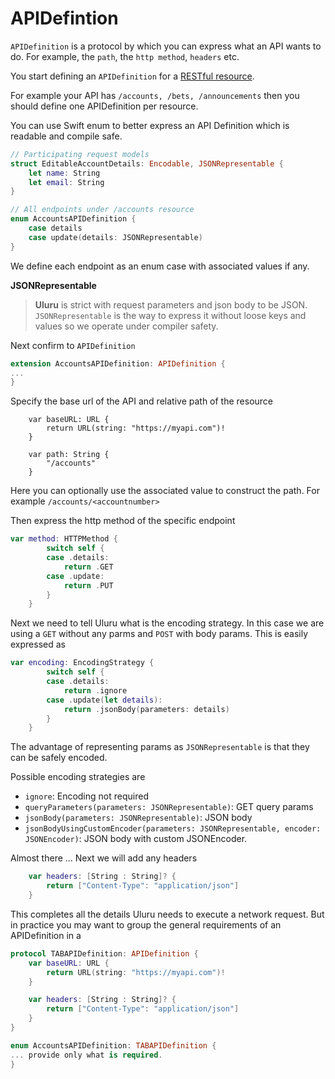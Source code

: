 # APIDefintion

`APIDefinition` is a protocol by which you can express what an API wants to do. For example, the `path`, the `http method`, `headers` etc.

You start defining an `APIDefinition` for a [RESTful resource](https://www.thoughtworks.com/insights/blog/rest-api-design-resource-modeling).

For example your API has `/accounts, /bets, /announcements` then you should define one APIDefinition per resource. 

You can use Swift enum to better express an API Definition which is readable and compile safe.

```swift
// Participating request models
struct EditableAccountDetails: Encodable, JSONRepresentable {
    let name: String
    let email: String
}

// All endpoints under /accounts resource
enum AccountsAPIDefinition {
    case details
    case update(details: JSONRepresentable)
}
```

We define each endpoint as an enum case with associated values if any.

**JSONRepresentable**
> **Uluru** is strict with request parameters and json body to be JSON. `JSONRepresentable` is the way to express it without loose keys and values so we operate under compiler safety.

Next confirm to `APIDefinition` 

```swift
extension AccountsAPIDefinition: APIDefinition {
...
}    
```


Specify the base url of the API and relative path of the resource  

```
    var baseURL: URL {
        return URL(string: "https://myapi.com")!
    }
    
    var path: String {
        "/accounts"
    }

```

Here you can optionally use the associated value to construct the path. For example `/accounts/<accountnumber>`


Then express the http method of the specific endpoint

```swift
var method: HTTPMethod {
        switch self {
        case .details:
            return .GET
        case .update:
            return .PUT
        }
    }
```

Next we need to tell Uluru what is the encoding strategy. In this case we are using a `GET` without any parms and `POST` with body params. This is easily expressed as 

```swift
var encoding: EncodingStrategy {
        switch self {
        case .details:
            return .ignore
        case .update(let details):
            return .jsonBody(parameters: details)
        }
    }
```

The advantage of representing params as `JSONRepresentable` is that they can be safely encoded.

Possible encoding strategies are

* `ignore`: Encoding not required
* `queryParameters(parameters: JSONRepresentable)`: GET query params 
* `jsonBody(parameters: JSONRepresentable)`: JSON body
* `jsonBodyUsingCustomEncoder(parameters: JSONRepresentable, encoder: JSONEncoder)`: JSON body with custom JSONEncoder.


Almost there ...
Next we will add any headers

```swift
    var headers: [String : String]? {
        return ["Content-Type": "application/json"]
    }
```

This completes all the details Uluru needs to execute a network request. But in practice you may want to group the general requirements of an APIDefinition in a 

```swift
protocol TABAPIDefinition: APIDefinition {
    var baseURL: URL {
        return URL(string: "https://myapi.com")!
    }

    var headers: [String : String]? {
        return ["Content-Type": "application/json"]
    }
}
```

```swift
enum AccountsAPIDefinition: TABAPIDefinition {
... provide only what is required.
}

```